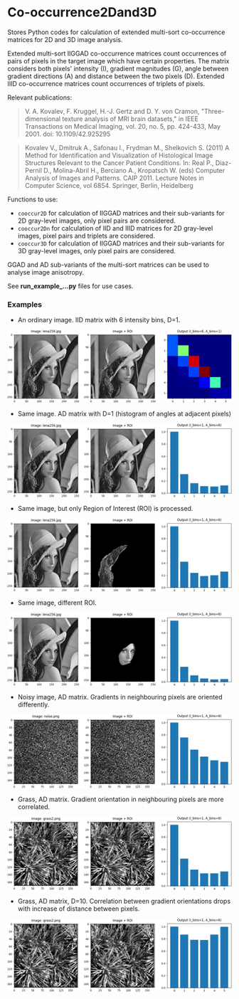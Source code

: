 # Co-occurrence2Dand3D
Stores Python codes for calculation of extended multi-sort co-occurrence matrices for 2D and 3D image analysis.

Extended multi-sort IIGGAD co-occurrence matrices count occurrences of pairs of pixels in the target
image which have certain properties. The matrix considers both pixels' intensity (I), gradient magnitudes (G),
angle between gradient directions (A) and distance between the two pixels (D).
Extended IIID co-occurrence matrices count occurrences of triplets of pixels.

Relevant publications:
> V. A. Kovalev, F. Kruggel, H.-J. Gertz and D. Y. von Cramon, 
"Three-dimensional texture analysis of MRI brain datasets," 
in IEEE Transactions on Medical Imaging, vol. 20, no. 5, pp. 424-433, May 2001.
doi: 10.1109/42.925295

> Kovalev V., Dmitruk A., Safonau I., Frydman M., Shelkovich S. (2011) 
A Method for Identification and Visualization of Histological Image 
Structures Relevant to the Cancer Patient Conditions. 
In: Real P., Diaz-Pernil D., Molina-Abril H., Berciano A., Kropatsch W. (eds) 
Computer Analysis of Images and Patterns. CAIP 2011. Lecture Notes in 
Computer Science, vol 6854. Springer, Berlin, Heidelberg

Functions to use:
* `cooccur2D` for calculation of IIGGAD matrices and their sub-variants
for 2D gray-level images, only pixel pairs are considered.
* `cooccur2Dn` for calculation of IID and IIID matrices
for 2D gray-level images, pixel pairs and triplets are considered.
* `cooccur3D` for calculation of IIGGAD matrices and their sub-variants
for 3D gray-level images, only pixel pairs are considered.

GGAD and AD sub-variants of the multi-sort matrices can be used to 
analyse image anisotropy.

See **run_example_...py** files for use cases.    

### Examples

* An ordinary image. IID matrix with 6 intensity bins, D=1.

 ![Alt text](readme_figs/01_Lena_IID.png?raw=true "Title")

* Same image. AD matrix with D=1 (histogram of angles at adjacent pixels)

 ![Alt text](readme_figs/02_Lena_AD.png?raw=true "Title")
 
 * Same image, but only Region of Interest (ROI) is processed.  

 ![Alt text](readme_figs/03_Lena_AD_roi1.png?raw=true "Title")
 
 * Same image, different ROI.  

 ![Alt text](readme_figs/04_Lena_AD_roi2.png?raw=true "Title")
 
 * Noisy image, AD matrix. Gradients in neighbouring pixels are oriented differently.  

 ![Alt text](readme_figs/05_noise_AD.png?raw=true "Title")

 * Grass, AD matrix. Gradient orientation in neighbouring pixels are more correlated.  

 ![Alt text](readme_figs/06_grass_AD.png?raw=true "Title")

* Grass, AD matrix, D=10. Correlation between gradient orientations drops with increase of distance between pixels.  

 ![Alt text](readme_figs/07_grass_AD_dist10.png?raw=true "Title")
